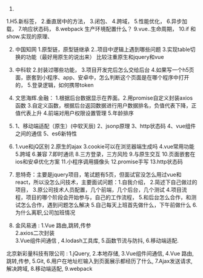 1. 
  1.H5.新标签，
  2.垂直居中的方法， 
  3.闭包、
  4.跨域，
  5.性能优化，
  6.异步加载，
  7.响应状态码，
  8.webpack 生产环境配置什么？
  9.vue..生命周期，
  10.if 和show.实现的原理、

2. 中国知网
   1.原型链，原型链继承
   2..项目中逻辑上遇到哪些问题
   3.实现table切换的功能（最好用原生的说出来）
   比较注重原生和jquery和vue

3. 中科软
   2.封装过哪些功能，
   3.项目开发完后怎么交给后台
   4.如果写一个h5页面，嵌套到小程序、app、安卓中，怎么判断这个页面是在哪个程序中打开的，
   5.登录逻辑，如何携带token

4. 文思海辉.金融：
   1.根据后台数据显示在界面。2.用promise自定义封装axios函数
   3.自定义函数，根据后台返回数据进行用户数据排名，负值代表下降，正值代表上升
   4.前端对用户权限设置管理
   5.年龄排序

5. 1、移动端适配（原生）(中软天辰)
   2、jsonp原理
   3、http状态码
   4、vue组件之间的通信
   5、es6新特性

6. 1.vue和jQ区别
   2.原生的ajax
   3.cookie可以在浏览器端生成吗
   4.vue常用功能
   5.跨域
   6.兼容
   7.即时通讯
   8.三方登录，三方风险
   9.与原生交互
   10.页面嵌套在ios和安卓优化方案
   11.小程序调用摄像头
   12.promise手写
   13.http状态码

7. 思特奇：主要是jquery项目，笔试题有5页，但面试官没怎么用过vue和react，所以没怎么问技术，主要面试问题：1.自我介绍，
   2.简述下自己做过的项目，
   3.原公司技术人员配置，几个前端，几个后台，几个测试
   4.项目流程，项目的哪个阶段会开始参与，自己的工作流程，
   5.和后台怎么合作，和测试怎么合作，遇到问题怎么解决
   5.自己每天上班首先做什么，下午前做什么
   6.为什么离职,公司加班情况

8. 金风易通 : 
  1.Vue 路由,跳转,传参  
  2.axios二次封装  
  3.Vue组件间通信 ,
  4.lodash工具库,
  5.函数节流与防抖,
  6.移动端适配.

  北京新彩量科技有限公司 : 
  1.jQuery,
  2.本地存储,
  3.Vue组件间通信, 
  4.Vue 路由,跳转,传参,
  5.Git,
  6.用户在地址栏输入到页面展示都经历了什么,
  7.Ajax发送请求,解决跨域,
  8.移动端适配,
  9.webpack